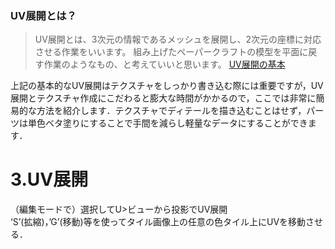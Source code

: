 ### UV展開とは？
>UV展開とは、3次元の情報であるメッシュを展開し、2次元の座標に対応させる作業をいいます。 組み上げたペーパークラフトの模型を平面に戻す作業のようなもの、と考えていいと思います。
[UV展開の基本](https://www.tomog-storage.com/entry/2018/08/16/225608)

上記の基本的なUV展開はテクスチャをしっかり書き込む際には重要ですが，UV展開とテクスチャ作成にこだわると膨大な時間がかかるので，ここでは非常に簡易的な方法を紹介します．テクスチャでディテールを描き込むことはせず，パーツは単色ベタ塗りにすることで手間を減らし軽量なデータにすることができます．

# 3.UV展開
（編集モードで）選択してU>ビューから投影でUV展開  
‘S’(拡縮)，’G’(移動)等を使ってタイル画像上の任意の色タイル上にUVを移動させる．  

